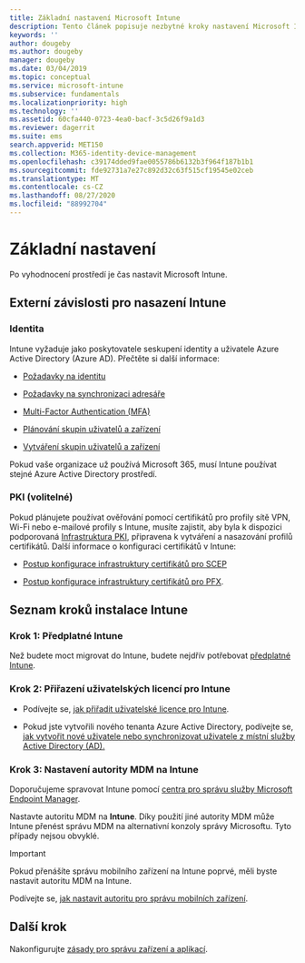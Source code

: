 ```yaml
---
title: Základní nastavení Microsoft Intune
description: Tento článek popisuje nezbytné kroky nastavení Microsoft Intune.
keywords: ''
author: dougeby
ms.author: dougeby
manager: dougeby
ms.date: 03/04/2019
ms.topic: conceptual
ms.service: microsoft-intune
ms.subservice: fundamentals
ms.localizationpriority: high
ms.technology: ''
ms.assetid: 60cfa440-0723-4ea0-bacf-3c5d26f9a1d3
ms.reviewer: dagerrit
ms.suite: ems
search.appverid: MET150
ms.collection: M365-identity-device-management
ms.openlocfilehash: c39174dded9fae0055786b6132b3f964f187b1b1
ms.sourcegitcommit: fde92731a7e27c892d32c63f515cf19545e02ceb
ms.translationtype: MT
ms.contentlocale: cs-CZ
ms.lasthandoff: 08/27/2020
ms.locfileid: "88992704"
---
```

# <a name="basic-setup"></a>Základní nastavení

Po vyhodnocení prostředí je čas nastavit Microsoft Intune.

## <a name="external-dependencies-for-an-intune-deployment"></a>Externí závislosti pro nasazení Intune

### <a name="identity"></a>Identita

Intune vyžaduje jako poskytovatele seskupení identity a uživatele Azure Active Directory (Azure AD). Přečtěte si další informace:

- [Požadavky na identitu](/azure/active-directory/active-directory-hybrid-identity-design-considerations-overview#design-considerations-overview)

- [Požadavky na synchronizaci adresáře](/azure/active-directory/active-directory-hybrid-identity-design-considerations-directory-sync-requirements)

- [Multi-Factor Authentication (MFA)](/azure/active-directory/authentication/concept-mfa-howitworks)

- [Plánování skupin uživatelů a zařízení](users-add.md)

- [Vytváření skupin uživatelů a zařízení](groups-get-started.md)

Pokud vaše organizace už používá Microsoft 365, musí Intune používat stejné Azure Active Directory prostředí.

### <a name="pki-optional"></a>PKI (volitelné)

Pokud plánujete používat ověřování pomocí certifikátů pro profily sítě VPN, Wi-Fi nebo e-mailové profily s Intune, musíte zajistit, aby byla k dispozici podporovaná [Infrastruktura PKI](../protect/certificates-configure.md), připravena k vytváření a nasazování profilů certifikátů. Další informace o konfiguraci certifikátů v Intune:

- [Postup konfigurace infrastruktury certifikátů pro SCEP](/intune/certificates-scep-configure)

- [Postup konfigurace infrastruktury certifikátů pro PFX](/intune/certficates-pfx-configure).

## <a name="task-list-for-an-intune-setup"></a>Seznam kroků instalace Intune

### <a name="task-1-intune-subscription"></a>Krok 1: Předplatné Intune

Než budete moct migrovat do Intune, budete nejdřív potřebovat [předplatné Intune](account-sign-up.md).

### <a name="task-2-assign-intune-user-licenses"></a>Krok 2: Přiřazení uživatelských licencí pro Intune

- Podívejte se, [jak přiřadit uživatelské licence pro Intune](licenses-assign.md).

- Pokud jste vytvořili nového tenanta Azure Active Directory, podívejte se, [jak vytvořit nové uživatele nebo synchronizovat uživatele z místní služby Active Directory (AD).](/azure/active-directory/connect/active-directory-aadconnect)

### <a name="task-3-set-your-mdm-authority-to-intune"></a>Krok 3: Nastavení autority MDM na Intune

Doporučujeme spravovat Intune pomocí [centra pro správu služby Microsoft Endpoint Manager](https://go.microsoft.com/fwlink/?linkid=2109431).

Nastavte autoritu MDM na **Intune**. Díky použití jiné autority MDM může Intune přenést správu MDM na alternativní konzoly správy Microsoftu. Tyto případy nejsou obvyklé.

> [!IMPORTANT]
> Pokud přenášíte správu mobilního zařízení na Intune poprvé, měli byste nastavit autoritu MDM na Intune.

Podívejte se, [jak nastavit autoritu pro správu mobilních zařízení](mdm-authority-set.md).

## <a name="next-step"></a>Další krok

Nakonfigurujte [zásady pro správu zařízení a aplikací](migration-guide-configure-policies.md).
